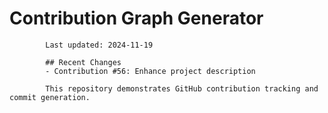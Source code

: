 # Contribution Graph Generator
            
            Last updated: 2024-11-19
            
            ## Recent Changes
            - Contribution #56: Enhance project description
            
            This repository demonstrates GitHub contribution tracking and commit generation.
        
